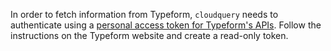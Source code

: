 In order to fetch information from Typeform, `cloudquery` needs to authenticate using a [personal access token for Typeform's APIs](https://www.typeform.com/developers/get-started/personal-access-token/). Follow the instructions on the Typeform website and create a read-only token.
